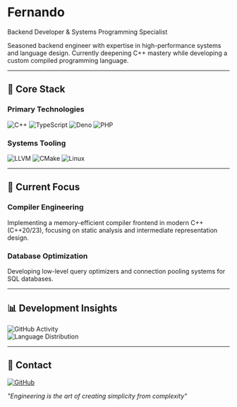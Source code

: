 # Fernando  
Backend Developer & Systems Programming Specialist  

Seasoned backend engineer with expertise in high-performance systems and language design. Currently deepening C++ mastery while developing a custom compiled programming language.  

---

## 🔧 Core Stack  

### Primary Technologies  
![C++](https://img.shields.io/badge/C++-00599C?style=for-the-badge&logo=c%2B%2B&logoColor=white)
![TypeScript](https://img.shields.io/badge/TypeScript-3178C6?style=for-the-badge&logo=typescript&logoColor=white)
![Deno](https://img.shields.io/badge/Deno-000000?style=for-the-badge&logo=deno&logoColor=white)
![PHP](https://img.shields.io/badge/PHP-777BB4?style=for-the-badge&logo=php&logoColor=white)

### Systems Tooling  
![LLVM](https://img.shields.io/badge/LLVM-262D3A?style=for-the-badge&logo=llvm&logoColor=white)
![CMake](https://img.shields.io/badge/CMake-064F8C?style=for-the-badge&logo=cmake&logoColor=white)
![Linux](https://img.shields.io/badge/Linux-FCC624?style=for-the-badge&logo=linux&logoColor=black)

---

## 🧠 Current Focus  

### Compiler Engineering  
Implementing a memory-efficient compiler frontend in modern C++ (C++20/23), focusing on static analysis and intermediate representation design.  

### Database Optimization  
Developing low-level query optimizers and connection pooling systems for SQL databases.  

---

## 📊 Development Insights  

![GitHub Activity](https://github-readme-stats.vercel.app/api?username=fernandothedev&show_icons=true&theme=dark&hide_title=true&hide=prs,issues)  
![Language Distribution](https://github-readme-stats.vercel.app/api/top-langs/?username=fernandothedev&layout=compact&theme=dark&hide_title=true)

---

## 📍 Contact  

[![GitHub](https://img.shields.io/badge/GitHub-181717?style=for-the-badge&logo=github&logoColor=white)](https://github.com/fernandothedev)  

*"Engineering is the art of creating simplicity from complexity"*  

